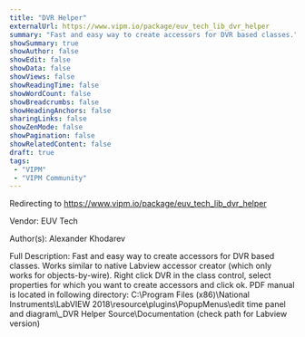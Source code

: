 ```yaml
---
title: "DVR Helper"
externalUrl: https://www.vipm.io/package/euv_tech_lib_dvr_helper
summary: "Fast and easy way to create accessors for DVR based classes."
showSummary: true
showAuthor: false
showEdit: false
showData: false
showViews: false
showReadingTime: false
showWordCount: false
showBreadcrumbs: false
showHeadingAnchors: false
sharingLinks: false
showZenMode: false
showPagination: false
showRelatedContent: false
draft: true
tags:
 - "VIPM"
 - "VIPM Community"
---
```


Redirecting to https://www.vipm.io/package/euv_tech_lib_dvr_helper

Vendor: EUV Tech

Author(s): Alexander Khodarev
 
Full Description:
Fast and easy way to create accessors for DVR based classes. Works similar to native Labview accessor creator (which only works for objects-by-wire). Right click DVR in the class control, select properties for which you want to create accessors and click ok.
PDF manual is located in following directory:
C:\\Program Files (x86)\\National Instruments\\LabVIEW 2018\\resource\\plugins\\PopupMenus\\edit time panel and diagram\\_DVR Helper Source\\Documentation
(check path for Labview version)